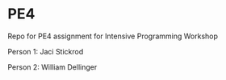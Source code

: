 # PE4
Repo for PE4 assignment for Intensive Programming Workshop

Person 1: Jaci Stickrod

Person 2: William Dellinger
